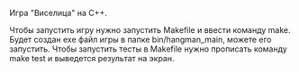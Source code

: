 Игра "Виселица" на C++.

Чтобы запустить игру нужно запустить Makefile и ввести команду make. Будет создан exe файл игры в папке bin/hangman_main, можете его запустить.
Чтобы запустить тесты в Makefile нужно прописать команду make test и выведется результат на экран.
